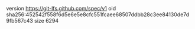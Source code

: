 version https://git-lfs.github.com/spec/v1
oid sha256:452542f558f6d5e6e5e8cfc551fcaee68507ddbb28c3ee84130de7d9fb567c43
size 6294
